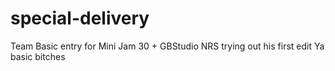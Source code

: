 # special-delivery
Team Basic entry for Mini Jam 30 + GBStudio
NRS trying out his first edit
Ya basic bitches